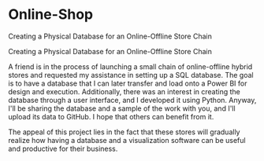 # Online-Shop
Creating a Physical Database for an Online-Offline Store Chain


Creating a Physical Database for an Online-Offline Store Chain

A friend is in the process of launching a small chain of online-offline hybrid stores and requested my assistance in setting up a SQL database. The goal is to have a database that I can later transfer and load onto a Power BI for design and execution. Additionally, there was an interest in creating the database through a user interface, and I developed it using Python. Anyway, I'll be sharing the database and a sample of the work with you, and I'll upload its data to GitHub. I hope that others can benefit from it.

The appeal of this project lies in the fact that these stores will gradually realize how having a database and a visualization software can be useful and productive for their business.
